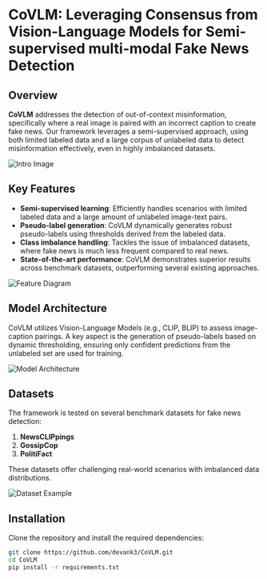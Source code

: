 # CoVLM: Leveraging Consensus from Vision-Language Models for Semi-supervised multi-modal Fake News Detection

## Overview
**CoVLM** addresses the detection of out-of-context misinformation, specifically where a real image is paired with an incorrect caption to create fake news. Our framework leverages a semi-supervised approach, using both limited labeled data and a large corpus of unlabeled data to detect misinformation effectively, even in highly imbalanced datasets.

![Intro Image]([path_to_intro_image.png](https://github.com/devank3/CoVLM/blob/main/Figure/Figure1.pdf))

## Key Features
- **Semi-supervised learning**: Efficiently handles scenarios with limited labeled data and a large amount of unlabeled image-text pairs.
- **Pseudo-label generation**: CoVLM dynamically generates robust pseudo-labels using thresholds derived from the labeled data.
- **Class imbalance handling**: Tackles the issue of imbalanced datasets, where fake news is much less frequent compared to real news.
- **State-of-the-art performance**: CoVLM demonstrates superior results across benchmark datasets, outperforming several existing approaches.

![Feature Diagram](path_to_feature_diagram.png)

## Model Architecture
CoVLM utilizes Vision-Language Models (e.g., CLIP, BLIP) to assess image-caption pairings. A key aspect is the generation of pseudo-labels based on dynamic thresholding, ensuring only confident predictions from the unlabeled set are used for training.

![Model Architecture](path_to_model_architecture_image.png)

## Datasets
The framework is tested on several benchmark datasets for fake news detection:
1. **NewsCLIPpings**
2. **GossipCop**
3. **PolitiFact**

These datasets offer challenging real-world scenarios with imbalanced data distributions.

![Dataset Example](path_to_dataset_example_image.png)

## Installation
Clone the repository and install the required dependencies:

```bash
git clone https://github.com/devank3/CoVLM.git
cd CoVLM
pip install -r requirements.txt
